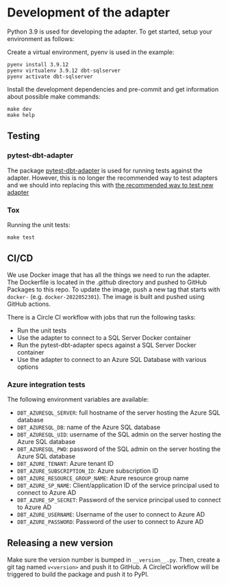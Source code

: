 # Development of the adapter

Python 3.9 is used for developing the adapter. To get started, setup your environment as follows:

Create a virtual environment, pyenv is used in the example:

```shell
pyenv install 3.9.12
pyenv virtualenv 3.9.12 dbt-sqlserver
pyenv activate dbt-sqlserver
```

Install the development dependencies and pre-commit and get information about possible make commands:

```shell
make dev
make help
```

## Testing

### pytest-dbt-adapter

The package [pytest-dbt-adapter](https://github.com/dbt-labs/dbt-adapter-tests) is used for running tests against the adapter.
However, this is no longer the recommended way to test adapters and we should into replacing this with [the recommended way to test new adapter](https://docs.getdbt.com/docs/contributing/testing-a-new-adapter)

### Tox

Running the unit tests:

```shell
make test
```

## CI/CD

We use Docker image that has all the things we need to run the adapter. The Dockerfile is located in the *.github* directory and pushed to GitHub Packages to this repo.
To update the image, push a new tag that starts with `docker-` (e.g. `docker-2022052301`). The image is built and pushed using GitHub actions.

There is a Circle CI workflow with jobs that run the following tasks:

* Run the unit tests
* Use the adapter to connect to a SQL Server Docker container
* Run the pytest-dbt-adapter specs against a SQL Server Docker container
* Use the adapter to connect to an Azure SQL Database with various options

### Azure integration tests

The following environment variables are available:

* `DBT_AZURESQL_SERVER`: full hostname of the server hosting the Azure SQL database
* `DBT_AZURESQL_DB`: name of the Azure SQL database
* `DBT_AZURESQL_UID`: username of the SQL admin on the server hosting the Azure SQL database
* `DBT_AZURESQL_PWD`: password of the SQL admin on the server hosting the Azure SQL database
* `DBT_AZURE_TENANT`: Azure tenant ID
* `DBT_AZURE_SUBSCRIPTION_ID`: Azure subscription ID
* `DBT_AZURE_RESOURCE_GROUP_NAME`: Azure resource group name
* `DBT_AZURE_SP_NAME`: Client/application ID of the service principal used to connect to Azure AD
* `DBT_AZURE_SP_SECRET`: Password of the service principal used to connect to Azure AD
* `DBT_AZURE_USERNAME`: Username of the user to connect to Azure AD
* `DBT_AZURE_PASSWORD`: Password of the user to connect to Azure AD

## Releasing a new version

Make sure the version number is bumped in `__version__.py`. Then, create a git tag named `v<version>` and push it to GitHub.
A CircleCI workflow will be triggered to build the package and push it to PyPI. 
